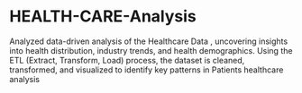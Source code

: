 # HEALTH-CARE-Analysis
Analyzed data-driven analysis of the Healthcare Data , uncovering insights into health distribution, industry trends, and health demographics. Using the ETL (Extract, Transform, Load) process, the dataset is cleaned, transformed, and visualized to identify key patterns in Patients healthcare analysis 

